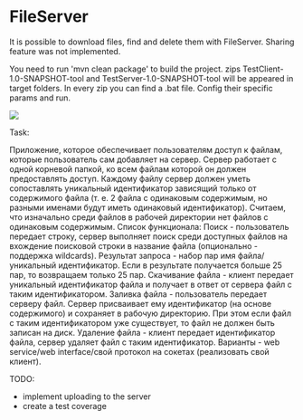 # FileServer

It is possible to download files, find and delete them with FileServer.
Sharing feature was not implemented.

You need to run 'mvn clean package' to build the project. zips TestClient-1.0-SNAPSHOT-tool and TestServer-1.0-SNAPSHOT-tool will be appeared in target folders. In every zip you can find a .bat file. Config their specific params and run.

<image src="http://s019.radikal.ru/i600/1703/3a/48b2d8d375ec.png" align="center" />

Task:

Приложение, которое обеспечивает пользователям доступ к файлам, которые пользователь сам добавляет на сервер.
Сервер работает с одной корневой папкой, ко всем файлам которой он должен предоставлять доступ. Каждому файлу сервер должен уметь сопоставлять уникальный идентификатор зависящий только от содержимого файла (т. е. 2 файла с одинаковым содержимым, но разными именами будут иметь одинаковый идентификатор). Считаем, что изначально среди файлов в рабочей директории нет файлов с одинаковым содержимым.
Список функционала:
Поиск - пользователь передает строку, сервер выполняет поиск среди доступных файлов на вхождение поисковой строки в название файла (опционально - поддержка wildcards). Результат запроса - набор пар имя файла/уникальный идентификатор. Если в результате получается больше 25 пар, то возвращаем только 25 пар.
Скачивание файла - клиент передает уникальный идентификатор файла и получает в ответ от сервера файл с таким идентификатором.
Заливка файла - пользователь передает серверу файл. Сервер присваивает ему идентификатор (на основе содержимого) и сохраняет в рабочую директорию. При этом если файл с таким идентификатором уже существует, то файл не должен быть записан на диск.
Удаление файла - клиент передает идентификатор файла, сервер удаляет файл с таким идентификатор.
Варианты - web service/web interface/свой протокол на сокетах (реализовать свой клиент).

TODO:
- implement uploading to the server
- create a test coverage
